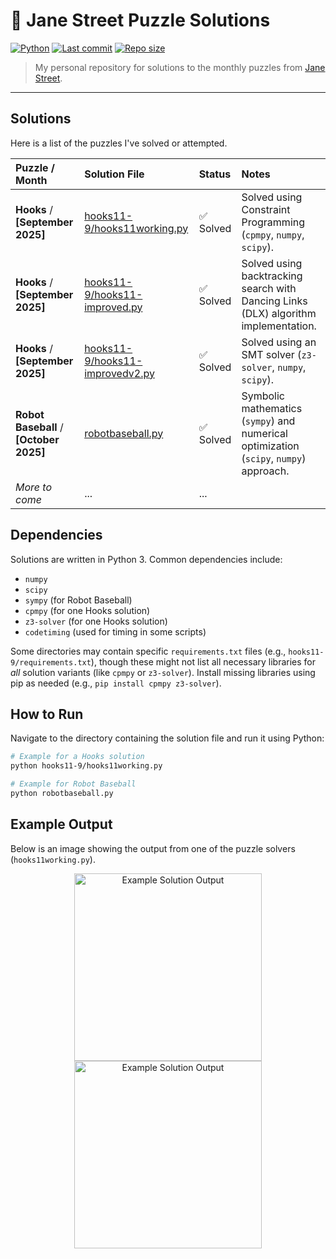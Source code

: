 # 🧩 Jane Street Puzzle Solutions

[![Python](https://img.shields.io/badge/Language-Python-blue?style=for-the-badge&logo=python)](https://www.python.org/)
[![Last commit](https://img.shields.io/github/last-commit/arkanemystic/janestreetpuzzles?style=for-the-badge)](https://github.com/arkanemystic/janestreetpuzzles/commits/main)
[![Repo size](https://img.shields.io/github/repo-size/arkanemystic/janestreetpuzzles?style=for-the-badge)](https://github.com/arkanemystic/janestreetpuzzles)

> My personal repository for solutions to the monthly puzzles from [Jane Street](https://www.janestreet.com/puzzles/).

---

## Solutions

Here is a list of the puzzles I've solved or attempted.

| Puzzle / Month           | Solution File                                                                                                                                                                                                                                                                    | Status     | Notes                                                                                                                                |
| :----------------------- | :------------------------------------------------------------------------------------------------------------------------------------------------------------------------------------------------------------------------------------------------------------------------------- | :--------- | :----------------------------------------------------------------------------------------------------------------------------------- |
| **Hooks** / **[September 2025]** | [hooks11-9/hooks11working.py](https://github.com/arkanemystic/janestreetpuzzles/blob/main/hooks11-9/hooks11working.py)                       | ✅ Solved  | Solved using Constraint Programming (`cpmpy`, `numpy`, `scipy`).     |
| **Hooks** / **[September 2025]** | [hooks11-9/hooks11-improved.py](https://github.com/arkanemystic/janestreetpuzzles/blob/main/hooks11-9/hooks11-improved.py)                     | ✅ Solved  | Solved using backtracking search with Dancing Links (DLX) algorithm implementation. |
| **Hooks** / **[September 2025]** | [hooks11-9/hooks11-improvedv2.py](https://github.com/arkanemystic/janestreetpuzzles/blob/main/hooks11-9/hooks11-improvedv2.py)                 | ✅ Solved  | Solved using an SMT solver (`z3-solver`, `numpy`, `scipy`).       |
| **Robot Baseball** / **[October 2025]** | [robotbaseball.py](https://github.com/arkanemystic/janestreetpuzzles/blob/main/robotbaseball.py)                                                 | ✅ Solved | Symbolic mathematics (`sympy`) and numerical optimization (`scipy`, `numpy`) approach. |
| *More to come* | ...                                                                                                                                                                                                                                                                              | ...        |                                                                                                                                      |

## Dependencies

Solutions are written in Python 3. Common dependencies include:

* `numpy`
* `scipy`
* `sympy` (for Robot Baseball)
* `cpmpy` (for one Hooks solution)
* `z3-solver` (for one Hooks solution)
* `codetiming` (used for timing in some scripts)

Some directories may contain specific `requirements.txt` files (e.g., `hooks11-9/requirements.txt`), though these might not list all necessary libraries for *all* solution variants (like `cpmpy` or `z3-solver`). Install missing libraries using pip as needed (e.g., `pip install cpmpy z3-solver`).

## How to Run

Navigate to the directory containing the solution file and run it using Python:

```bash
# Example for a Hooks solution
python hooks11-9/hooks11working.py

# Example for Robot Baseball
python robotbaseball.py
````

## Example Output

Below is an image showing the output from one of the puzzle solvers (`hooks11working.py`).

<p align="center"\>
<img src="https://github.com/arkanemystic/janestreetpuzzles/blob/main/readmeExample.png?raw=true" alt="Example Solution Output" width="300"/\>
<img src"https://github.com/arkanemystic/janestreetpuzzles/blob/main/readmeExample1.png?raw=true" alt="Example Solution Output" width="300">
</p\>
